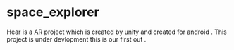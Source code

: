 # space_explorer
Hear is a AR project which is created by unity and created for android .
This project is under devlopment this is our first out .
